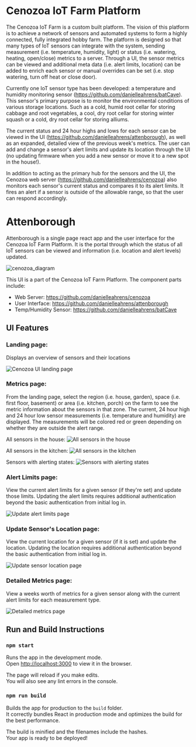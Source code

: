 # Cenozoa IoT Farm Platform

The Cenozoa IoT Farm is a custom built platform. The vision of this platform is to achieve a network of sensors and automated systems to form a highly connected, fully integrated hobby farm. The platform is designed so that many types of IoT sensors can integrate with the system, sending measurement (i.e. temperature, humidity, light) or status (i.e. watering, heating, open/close) metrics to a server. Through a UI, the sensor metrics can be viewed and additional meta data (i.e. alert limits, location) can be added to enrich each sensor or manual overrides can be set (i.e. stop watering, turn off heat or close door).

Currently one IoT sensor type has been developed: a temperature and humidity monitoring sensor (https://github.com/danielleahrens/batCave). This sensor's primary purpose is to monitor the environmental conditions of various storage locations. Such as a cold, humid root cellar for storing cabbage and root vegetables, a cool, dry root cellar for storing winter squash or a cold, dry root cellar for storing alliums.

The current status and 24 hour highs and lows for each sensor can be viewed in the UI (https://github.com/danielleahrens/attenborough), as well as an expanded, detailed view of the previous week's metrics. The user can add and change a sensor's alert limits and update its location through the UI (no updating firmware when you add a new sensor or move it to a new spot in the house!).

In addition to acting as the primary hub for the sensors and the UI, the Cenozoa web server (https://github.com/danielleahrens/cenozoa) also monitors each sensor's current status and compares it to its alert limits. It fires an alert if a sensor is outside of the allowable range, so that the user can respond accordingly. 

# Attenborough

Attenborough is a single page react app and the user interface for the Cenozoa IoT Farm Platform. It is the portal through which the status of all IoT sensors can be viewed and information (i.e. location and alert levels) updated. 

![cenozoa_diagram](https://user-images.githubusercontent.com/31782840/108779365-bf1c8a80-7534-11eb-91d8-64da8f6bad4e.png)

This UI is a part of the Cenozoa IoT Farm Platform. The component parts include:
- Web Server: https://github.com/danielleahrens/cenozoa
- User Interface: https://github.com/danielleahrens/attenborough
- Temp/Humidity Sensor: https://github.com/danielleahrens/batCave

## UI Features

### Landing page: 
Displays an overview of sensors and their locations

![Cenozoa UI landing page](https://user-images.githubusercontent.com/31782840/108781724-56371180-7538-11eb-88b8-305663567955.png)

### Metrics page: 
From the landing page, select the region (i.e. house, garden), space (i.e. first floor, basement) or area (i.e. kitchen, porch) on the farm to see the metric information about the sensors in that zone. The current, 24 hour high and 24 hour low sensor measurements (i.e. temperature and humidity) are displayed. The measurements will be colored red or green depending on whether they are outside the alert range. 

All sensors in the house:
![All sensors in the house](https://user-images.githubusercontent.com/31782840/108781727-56cfa800-7538-11eb-9d97-2d1a6817c25b.png)

All sensors in the kitchen:
![All sensors in the kitchen](https://user-images.githubusercontent.com/31782840/108781728-56cfa800-7538-11eb-8cc2-1b8ca63c5849.png)

Sensors with alerting states:
![Sensors with alerting states](https://user-images.githubusercontent.com/31782840/108781733-57683e80-7538-11eb-8593-1636ab02c429.png)

### Alert Limits page:
View the current alert limits for a given sensor (if they're set) and update those limits. Updating the alert limits requires additional authentication beyond the basic authentication from initial log in.

![Update alert limits page](https://user-images.githubusercontent.com/31782840/108781729-57683e80-7538-11eb-82c8-75d628124d09.png)

### Update Sensor's Location page:
View the current location for a given sensor (if it is set) and update the location. Updating the location requires additional authentication beyond the basic authentication from initial log in.

![Update sensor location page](https://user-images.githubusercontent.com/31782840/108782340-63a0cb80-7539-11eb-9b8f-82876e0f60fd.png)

### Detailed Metrics page:
View a weeks worth of metrics for a given sensor along with the current alert limits for each measurement type.

![Detailed metrics page](https://user-images.githubusercontent.com/31782840/108781965-bded5c80-7538-11eb-8cf6-f63465a3867a.png)

## Run and Build Instructions

### `npm start`

Runs the app in the development mode.\
Open [http://localhost:3000](http://localhost:3000) to view it in the browser.

The page will reload if you make edits.\
You will also see any lint errors in the console.

### `npm run build`

Builds the app for production to the `build` folder.\
It correctly bundles React in production mode and optimizes the build for the best performance.

The build is minified and the filenames include the hashes.\
Your app is ready to be deployed!

